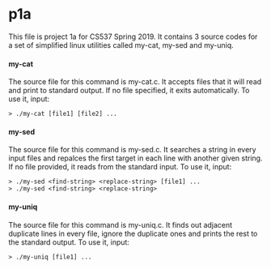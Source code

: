 # p1a

This file is project 1a for CS537 Spring 2019. It contains 3 source codes for a set of simplified linux utilities called my-cat, my-sed and my-uniq.

#### my-cat

The source file for this command is my-cat.c. It accepts files that it will read and print to standard output. If no file specified, it exits automatically. To use it, input: 

```shell
> ./my-cat [file1] [file2] ...
```



#### my-sed

The source file for this command is my-sed.c. It searches a string in every input files and repalces the first target in each line with another given string.  If no file provided, it reads from the standard input. To use it, input: 

```shell
> ./my-sed <find-string> <replace-string> [file1] ...
> ./my-sed <find-string> <replace-string>
```

#### my-uniq

The source file for this command is my-uniq.c. It finds out adjacent duplicate lines in every file, ignore the duplicate ones and prints the rest to the standard output. To use it, input:

```shell
> ./my-uniq [file1] ...
```


